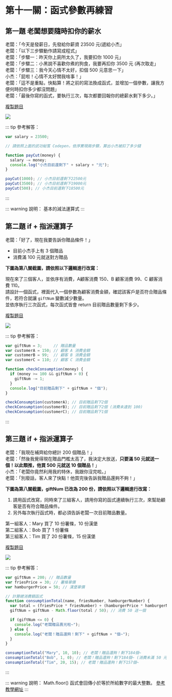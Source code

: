 # 第十一關：函式參數再練習

## 第一題 老闆想要隨時扣你的薪水

老闆：「今天是發薪日，先發給你薪資 23500 元(遞給小杰」<br />
老闆：「以下三步驟動作請寫成程式」<br />
老闆：「步驟一：昨天你上廁所太久了，我要扣你 1000 元」<br />
老闆：「步驟二：小黑說不喜歡你煮的狗食，我要再扣你 3500 元 (再次取走」<br />
老闆：「步驟三：我今天心情不太好，扣個 500 元意思一下」<br />
小杰：「屁啦！心情不太好關我啥事！」<br />
老闆：「這不是重點，快點算！將之前的寫法換成函式，並增加一個參數，讓我方便何時扣你多少都沒問題」<br />
老闆：「最後你寫的函式，要執行三次，每次都要回報你的總薪水剩下多少。」

[複製題目](https://codepen.io/liao/pen/dyGGxMJ)

<img src="https://i.imgur.com/LwAK0KL.png" />

::: tip 參考解答：
``` js
var salary = 23500;

// 請依照上面的武功秘笈 Codepen，依序實現兩步驟，算出小杰被扣了多少錢

function payCut(money) {
  salary -= money;
  console.log("小杰目前還剩下" + salary + "元");
}

payCut(1000); // 小杰目前還剩下22500元
payCut(3500); // 小杰目前還剩下19000元
payCut(500); // 小杰目前還剩下18500元
```
:::

::: warning 說明：
基本的減法運算式
:::

## 第二題 if + 指派運算子

老闆：「好了，現在我要告訴你贈品條件！」<br />

* 目前小杰手上有 3 個贈品
* 消費滿 100 元就送對方贈品

**下圖為第八關截圖，請依照以下邏輯進行改寫：**<br />

現在來了三個客人，並依序有消費，A顧客消費 150、B 顧客消費 99、C 顧客消費 110。<br />
請設計一個函式，裡面代入一個參數為顧客消費金額，確認該客戶是否符合贈品條件，若符合就讓 `giftNum` 變數減少數量。<br />
並依序執行三次函式，每次函式皆會 return 目前贈品數量剩下多少。

[複製題目](https://codepen.io/liao/pen/KKVVOMK)

<img src="https://i.imgur.com/8Y4pkef.png" />

::: tip 參考解答：
``` js
var giftNum = 3;     // 贈品數量
var customerA = 150; // 顧客 A 消費金額
var customerB = 99;  // 顧客 B 消費金額
var customerC = 110; // 顧客 C 消費金額

function checkConsumption(money) {
  if (money >= 100 && giftNum > 0) {
    giftNum -= 1;
  }
  console.log("目前贈品剩下" + giftNum + "個");
}

checkConsumption(customerA); // 目前贈品剩下2個
checkConsumption(customerB); // 目前贈品剩下2個 (消費未達到 100)
checkConsumption(customerC); // 目前贈品剩下1個
```
:::

## 第三題 if + 指派運算子

老闆：「我現在補齊給你總計 200 個贈品！」<br />
老闆：「然後我覺得現在贈品門檻太高了，我決定大放送，**只要滿 50 元就送一個！以此類推，他買 500 元就送 10 個贈品！**」<br />
小杰：「老闆你竟然利用我的特休，我跟你沒完啦。」<br />
老闆：「別廢話，客人來了快點！他買完後告訴我贈品還夠不夠！」<br />

**下圖為第八關截圖，giftNum 已改為 200 份，請依照以下邏輯進行改寫：**<br />

1. 請用函式改寫，同時來了三組客人，請用你寫的函式連續執行三次，來幫助顧客是否有符合贈品條件。<br />
2. 另外每次執行函式時，都必須告訴老闆一次目前贈品數量。<br />

第一組客人：Mary 買了 10 份薯條，10 份漢堡<br />
第二組客人：Bob 買了 1 份薯條<br />
第三組客人：Tim 買了 20 份薯條，15 份漢堡

[複製題目](https://codepen.io/liao/pen/rNxxXMM)

<img src="https://i.imgur.com/76390tl.png" />

::: tip 參考解答：
``` js
var giftNum = 200; // 贈品數量
var friesPrice = 30; // 薯條單價
var hamburgerPrice = 50; // 漢堡單價

// 計算總消費額函式
function consumptionTotal(name, friesNumber, hamburgerNumber) {
  var total = (friesPrice * friesNumber) + (hamburgerPrice * hamburgerNumber);
  giftNum = giftNum - Math.floor(total / 50); // 消費 50 送一個

  if (giftNum <= 0) {
    console.log("老闆贈品賣光啦~");
  } else {
    console.log("老闆！贈品還夠！剩下" + giftNum + "個~");
  }
}

consumptionTotal("Mary", 10, 10); // 老闆！贈品還夠！剩下184個~
consumptionTotal("Bob", 1, 0); // 老闆！贈品還夠！剩下184個~ (消費未滿 50 元，所以贈品沒變)
consumptionTotal("Tim", 20, 15); // 老闆！贈品還夠！剩下157個~
```
:::

::: warning 說明：
Math.floor() 函式會回傳小於等於所給數字的最大整數。
[參考教學網址](https://developer.mozilla.org/zh-TW/docs/Web/JavaScript/Reference/Global_Objects/Math/floor)
:::